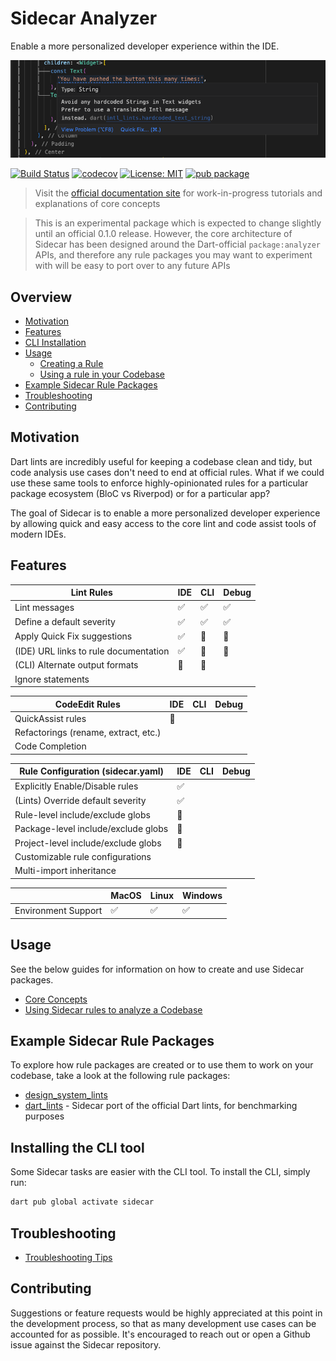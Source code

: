 

# Sidecar Analyzer

Enable a more personalized developer experience within the IDE.


<img src="https://raw.githubusercontent.com/pattobrien/sidecar/master/docs/example_lint.png" alt="A screenshot of a Sidecar lint popup in an IDE" width="600"/>

<a href="https://github.com/pattobrien/sidecar/actions"><img src="https://github.com/pattobrien/sidecar/workflows/Build/badge.svg" alt="Build Status"></a>
<a href="https://codecov.io/gh/pattobrien/sidecar"><img src="https://codecov.io/gh/pattobrien/sidecar/branch/master/graph/badge.svg" alt="codecov"></a>
<a href="https://opensource.org/licenses/MIT"><img src="https://img.shields.io/badge/license-MIT-purple.svg" alt="License: MIT"></a>
[![pub package](https://img.shields.io/pub/v/sidecar.svg)](https://pub.dev/packages/sidecar)

> Visit the [official documentation site](https://sidecaranalyzer.dev) for work-in-progress tutorials and explanations of core concepts

> This is an experimental package which is expected to change slightly until an official 0.1.0 release. However, the core architecture of Sidecar has been designed around the Dart-official ```package:analyzer``` APIs, and therefore any rule packages you may want to experiment with will be easy to port over to any future APIs


## Overview

- [Motivation](#motivation)
- [Features](#features)
- [CLI Installation](#cli-installation)
- [Usage](#usage)
  - [Creating a Rule](#create-a-rule)
  - [Using a rule in your Codebase](#using-a-rule)
- [Example Sidecar Rule Packages](#example-packages)
- [Troubleshooting](#troubleshooting)
- [Contributing](#contributing)


## Motivation <a name="motivation"></a>

Dart lints are incredibly useful for keeping a codebase clean and tidy, but code analysis use cases don't need to end at official rules. What if we could use these same tools to enforce highly-opinionated rules for a particular package ecosystem (BloC vs Riverpod) or for a particular app?

The goal of Sidecar is to enable a more personalized developer experience by allowing quick and easy access to the core lint and code assist tools of modern IDEs.


## Features <a name="features"></a>

| Lint Rules  | IDE | CLI | Debug |
| ----------  | --- | --- | ----- |
| Lint messages | ✅ | ✅ | ✅ | 
| Define a default severity | ✅ | ✅ | ✅ |
| Apply Quick Fix suggestions | ✅ | 🚧 | 🚧 |
| (IDE) URL links to rule documentation | ✅ | 🚫 | 🚫 |
| (CLI) Alternate output formats | 🚫 | 🚧 |  |
| Ignore statements |    |    |    |


| CodeEdit Rules    | IDE | CLI | Debug |
| ----------------- | --- | --- | ----- |
| QuickAssist rules | 🚧  |
| Refactorings (rename, extract, etc.) |  |
| Code Completion |  |  |  |


| Rule Configuration (sidecar.yaml) | IDE | CLI | Debug |
| -------------  | ------ | ------ | ------ |
| Explicitly Enable/Disable rules | ✅ |
| (Lints) Override default severity | ✅ |
| Rule-level include/exclude globs | 🚧 |
| Package-level include/exclude globs | 🚧 |
| Project-level include/exclude globs | 🚧 |
| Customizable rule configurations | |
| Multi-import inheritance | |


|             | MacOS | Linux | Windows |
| ----------  | ----- | ----- | ------- |
| Environment Support  | ✅ | ✅ | ✅ |


## Usage <a name="usage"></a>

See the below guides for information on how to create and use Sidecar packages.

- [Core Concepts](https://sidecaranalyzer.dev/docs/category/core-concepts) <a name="create-a-rule"></a>
- [Using Sidecar rules to analyze a Codebase](https://sidecaranalyzer.dev/docs/category/usage-guides) <a name="using-a-rule"></a>

## Example Sidecar Rule Packages <a name="example-packages"></a>

To explore how rule packages are created or to use them to work on your codebase, take a look at the following rule packages:

- [design_system_lints](https://pub.dev/packages/design_system_lints)
- [dart_lints](https://pub.dev/packages/dart_lints) - Sidecar port of the official Dart lints, for benchmarking purposes


## Installing the CLI tool <a name="cli-installation"></a>

Some Sidecar tasks are easier with the CLI tool. To install the CLI, simply run:

```sh
dart pub global activate sidecar
```

## Troubleshooting <a name="troubleshooting"></a>

- [Troubleshooting Tips](https://sidecaranalyzer.dev/docs/usage/troubleshooting)

## Contributing <a name="contributing"></a>

Suggestions or feature requests would be highly appreciated at this point in the development process, so that as many development use cases can be accounted for as possible. It's encouraged to reach out or open a Github issue against the Sidecar repository.
